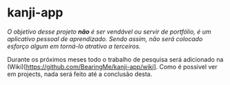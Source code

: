# kanji-app

*O objetivo desse projeto **não** é ser vendável ou servir de portfólio, é um aplicativo pessoal de aprendizado. Sendo assim, não será colocado esforço algum em torná-lo atrativo a terceiros.*

Durante os próximos meses todo o trabalho de pesquisa será adicionado na (Wiki)[https://github.com/BearingMe/kanji-app/wiki]. Como é possivel ver em projects, nada será feito até a conclusão desta. 
